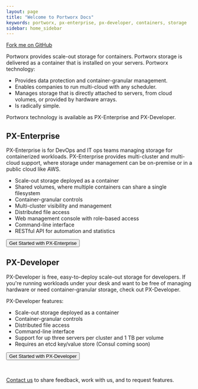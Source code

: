 ```yaml
---
layout: page
title: "Welcome to Portworx Docs"
keywords: portworx, px-enterprise, px-developer, containers, storage
sidebar: home_sidebar
---
```


<!--<a class="github-fork-ribbon" href="https://github.com/portworx/px-docs" title="Fork me on GitHub">Fork me on GitHub</a>
<a href="https://github.com/you"><img style="position: absolute; top: 0; left: 0; border: 0;" src="https://s3.amazonaws.com/github/ribbons/forkme_left_orange_ff7600.png" alt="Fork me on GitHub"></a>-->
<div class="github-ribbon"><a class="github-ribbon__link" href="https://github.com/hmps" title="Fork me on GitHub">Fork me on GitHub</a></div>

Portworx provides scale-out storage for containers. Portworx storage is delivered as a container that is installed on your servers. Portworx technology:

* Provides data protection and container-granular management.
* Enables companies to run multi-cloud with any scheduler.
* Manages storage that is directly attached to servers, from cloud volumes, or provided by hardware arrays.
* Is radically simple.

Portworx technology is available as PX-Enterprise and PX-Developer.

## PX-Enterprise

PX-Enterprise is for DevOps and IT ops teams managing storage for containerized workloads. PX-Enterprise provides multi-cluster and multi-cloud support, where storage under management can be on-premise or in a public cloud like AWS.

* Scale-out storage deployed as a container
* Shared volumes, where multiple containers can share a single filesystem
* Container-granular controls
* Multi-cluster visibility and management
* Distributed file access
* Web management console with role-based access
* Command-line interface
* RESTful API for automation and statistics


<FORM METHOD="LINK" ACTION="get-started-px-enterprise.html">
<INPUT TYPE="submit" VALUE="Get Started with PX-Enterprise">
</FORM>


## PX-Developer

PX-Developer is free, easy-to-deploy scale-out storage for developers. If you're running workloads under your desk and want to be free of managing hardware or need container-granular storage, check out PX-Developer.

PX-Developer features:

* Scale-out storage deployed as a container
* Container-granular controls
* Distributed file access
* Command-line interface
* Support for up three servers per cluster and 1 TB per volume
* Requires an etcd key/value store (Consul coming soon)

<FORM METHOD="LINK" ACTION="get-started-px-developer.html">
<INPUT TYPE="submit" VALUE="Get Started with PX-Developer">
</FORM>
<br/>

[Contact us](http://portworx.com/contact-us/) to share feedback, work with us, and to request features.
